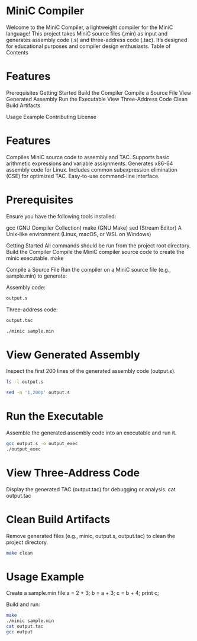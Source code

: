 # MiniC Compiler

Welcome to the MiniC Compiler, a lightweight compiler for the MiniC language! This project takes MiniC source files (.min) as input and generates assembly code (.s) and three-address code (.tac). It’s designed for educational purposes and compiler design enthusiasts.
Table of Contents

# Features
Prerequisites
Getting Started
Build the Compiler
Compile a Source File
View Generated Assembly
Run the Executable
View Three-Address Code
Clean Build Artifacts


Usage Example
Contributing
License

# Features

Compiles MiniC source code to assembly and TAC.
Supports basic arithmetic expressions and variable assignments.
Generates x86-64 assembly code for Linux.
Includes common subexpression elimination (CSE) for optimized TAC.
Easy-to-use command-line interface.

# Prerequisites
Ensure you have the following tools installed:

gcc (GNU Compiler Collection)
make (GNU Make)
sed (Stream Editor)
A Unix-like environment (Linux, macOS, or WSL on Windows)

Getting Started
All commands should be run from the project root directory.
Build the Compiler
Compile the MiniC compiler source code to create the minic executable.
make

Compile a Source File
Run the compiler on a MiniC source file (e.g., sample.min) to generate:

Assembly code:
```bash
output.s
```
Three-address code: 
```bash
output.tac
```
```bash
./minic sample.min
```

# View Generated Assembly
Inspect the first 200 lines of the generated assembly code (output.s).
```bash
ls -l output.s
```
```bash
sed -n '1,200p' output.s
```

# Run the Executable
Assemble the generated assembly code into an executable and run it.
```bash
gcc output.s -o output_exec
./output_exec
```

# View Three-Address Code
Display the generated TAC (output.tac) for debugging or analysis.
cat output.tac

# Clean Build Artifacts
Remove generated files (e.g., minic, output.s, output.tac) to clean the project directory.
```bash
make clean
```

# Usage Example

Create a sample.min file:a = 2 + 3;
b = a + 3;
c = b + 4;
print c;


Build and run:
```bash
make
./minic sample.min
cat output.tac
gcc output
```

